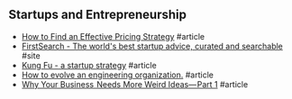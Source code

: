 ## Startups and Entrepreneurship

- [How to Find an Effective Pricing Strategy](https://www.indiehackers.com/round-table/how-to-find-an-effective-pricing-strategy) #article
- [FirstSearch - The world's best startup advice, curated and searchable](https://search.firstround.com) #site
- [Kung Fu - a startup strategy](https://blog.asmartbear.com/kung-fu.html) #article
- [How to evolve an engineering organization.](https://lethain.com/how-to-evolve-eng-org) #article
- [Why Your Business  Needs More Weird Ideas— Part 1](https://www.younglingfeynman.com/essays/illogical) #article
